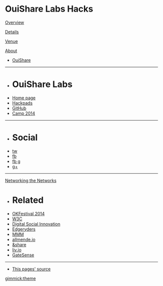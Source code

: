 # OuiShare Labs Hacks

[Overview](index.md)

[Details](details.md)

[Venue](venue.md)

[About]()

  * [OuiShare](http://ouishare.net/en)
  - - - -
  * # OuiShare Labs
  * [Home page](http://labs.ouishare.net/)
  * [Hackpads](https://ouisharelabs.hackpad.com/)
  * [GitHub](https://github.com/ouisharelabs)
  * [Camp 2014](http://lab.ouishare.net/)
  - - - -
  * # Social
  * [tw](https://twitter.com/OuiShareLabs)
  * [fb](https://www.facebook.com/ouisharelabs)
  * [fb g](https://www.facebook.com/groups/OuiShare.Labs)
  * [g+](https://plus.google.com/+ouisharelabs)
  - - - -

[Networking the Networks]()

  * # Related
  * [OKFestival 2014](http://2014.okfestival.org/)
  * [W3C](https://github.com/e14n/pump.io/issues/1#issuecomment-45083815)
  * [Digital Social Innovation](http://digitalsocial.eu)
  * [Edgeryders](https://edgeryders.eu/page/home-mb-ano)
  * [MMM](http://14mmm.org/)
  * [allmende.io](http://allmende.io/)
  * [&share](http://signup.andshare.co/)
  * [liv.io](http://liv.io/)
  * [GateSense](http://gatesense.com/)
  - - - -
  * [This pages' source](https://github.com/ouisharelabs/hacks)

[gimmick:theme](yeti)
